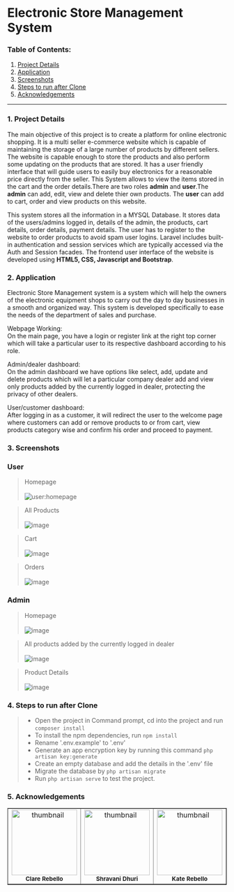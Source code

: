 # Electronic Store Management System 

### Table of Contents:
1. <a href="#details">Project Details</a> 
2. <a href="#application">Application</a>
3. <a href="#screenshots">Screenshots</a>
4. <a href="#steps">Steps to run after Clone</a>
5. <a href="#acknowledgements">Acknowledgements</a>

---
### <a name="details"> 1. Project Details</a>
The main objective of this project is to create a platform for online electronic shopping. It is a multi seller e-commerce website which is capable of maintaining the storage of a large number of products by different sellers. The website is capable enough to store the products and also perform some updating on the products that are stored. It has a user friendly interface that will guide users to easily buy electronics for a reasonable price directly from the seller. This System allows to view the items stored in the cart and the order details.There are two roles **admin** and **user**.The **admin** can add, edit, view and delete thier own products. The **user** can add to cart, order and view products on this website.


This system stores all the information in a MYSQL Database. It stores data of the users/admins logged in, details of the admin, the products, cart details, order details, payment details. The user has to register to the website to order products to avoid spam user logins. Laravel includes built-in authentication and session services which are typically accessed via the Auth and Session facades. The frontend user interface of the website is developed using **HTML5, CSS, Javascript and Bootstrap**.

### <a name="application"> 2. Application</a>
Electronic Store Management system is a system which will help the owners of the electronic equipment shops to carry out the day to day businesses in a smooth and organized way. This system is developed specifically to ease the needs of the department of sales and purchase.

Webpage Working: <br>
On the main page, you have a login or register link at the right top corner which will take a particular user to its respective dashboard according to his role.

Admin/dealer dashboard: <br>
On the admin dashboard we have options like select, add, update and delete products which  will  let a particular company dealer add and view only products added by the currently logged in dealer, protecting the privacy of other dealers.

User/customer dashboard: <br>
After logging in as a customer, it will redirect the user to the welcome page where customers can add or remove products to or from cart, view products category wise and confirm his order and proceed to payment.

### <a name="screenshots"> 3. Screenshots</a>
### User
>Homepage <br> <br>
![user:homepage](https://user-images.githubusercontent.com/58616834/102789172-c5be4280-43c9-11eb-8671-50108fe548f8.png)

>All Products <br><br>
![image](https://user-images.githubusercontent.com/58616834/102789393-1df54480-43ca-11eb-9407-48ca4366e404.png)

>Cart <br><br>
![image](https://user-images.githubusercontent.com/58616834/102789651-6a408480-43ca-11eb-8405-b080a559e206.png)

>Orders <br><br>
![image](https://user-images.githubusercontent.com/58616834/102789814-a4118b00-43ca-11eb-8239-b2ad48d312e1.png)

### Admin
>Homepage <br><br>
![image](https://user-images.githubusercontent.com/58616834/102790126-05395e80-43cb-11eb-86b7-4cf43758e14a.png)

>All products added by the currently logged in dealer <br><br>
![image](https://user-images.githubusercontent.com/58616834/102790198-200bd300-43cb-11eb-8cd5-9f440ec37386.png)

>Product Details <br><br>
![image](https://user-images.githubusercontent.com/58616834/102790413-67925f00-43cb-11eb-9fab-2240f37344c3.png)

### <a name="steps"> 4. Steps to run after Clone</a>
>- Open the project in Command prompt, cd into the project and run ``composer install``
>- To install the npm dependencies, run ``npm install``
>- Rename '.env.example' to '.env'
>- Generate an app encryption key by running this command ``php artisan key:generate``
>- Create an empty database and add the details in the '.env' file
>- Migrate the database by ``php artisan migrate``
>- Run ``php artisan serve`` to test the project.

### <a name="acknowledgements"> 5. Acknowledgements</a>
<div>
    <table border=none>
        <td align=center>
            <a href="https://github.com/clare0901" target="_blank">
                <img src="https://user-images.githubusercontent.com/58616834/102794374-4c2a5280-43d1-11eb-8012-85a071ae1577.png" alt="thumbnail" height="150" width="150">
            </a>  
            <br><sub><b>Clare Rebello</b></sub>
        </td>
        <td align=center>
            <a href="https://github.com/Shravani01007" target="_blank">
                <img src="https://user-images.githubusercontent.com/58616834/102800887-86e4b880-43da-11eb-95d1-6e739eb6886f.png" alt="thumbnail" height="150" width="150">
            </a> 
            <br><sub><b>Shravani Dhuri</b></sub>
        </td>
        <td align=center>
            <a href="https://github.com/katerebello" target="_blank">
                <img src="https://user-images.githubusercontent.com/58616834/102801031-b1cf0c80-43da-11eb-9531-2f14278265c7.png" alt="thumbnail" height="150" width="150">
            </a>
            <br><sub><b>Kate Rebello</b></sub>
        </td>
    </table>
</div>
    
    
